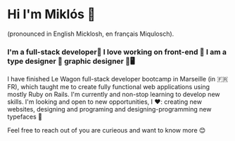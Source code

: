 # Hi I'm Miklós 👋
(pronounced in English Micklosh, en français Miqulosch).

### I'm a full-stack developer🚀 I love working on front-end 🎁 I am a type designer 💚 graphic designer 📐🖥
I have finished Le Wagon full-stack developer bootcamp in Marseille (in 🇫🇷 FR), which taught me to create fully functional web applications using mostly Ruby on Rails. I'm currently and non-stop learning to develop new skills. I'm looking and open to new opportunities, I ❤️: creating new websites, designing and programing and designing-programming new typefaces 🎉

Feel free to reach out of you are curieous and want to know more 😊

